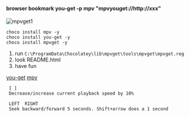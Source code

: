 #### browser bookmark you-get -p mpv "mpvyouget://http://xxx" 

![mpvget1](https://cloud.githubusercontent.com/assets/3874638/22860722/7073d8d2-f141-11e6-9c5e-3c7da484ed7e.gif)

```
choco install mpv -y
choco install you-get -y
choco install mpvget -y
```

1. run ``` C:\ProgramData\Chocolatey\lib\mpvget\tools\mpvget\mpvget.reg ``` 
2. look README.html
3. have fun

[you-get](https://github.com/soimort/you-get)
[mpv](https://mpv.io/manual/stable/) 

```
 [ ] 
 Decrease/increase current playback speed by 10%

 LEFT  RIGHT
 Seek backward/forward 5 seconds. Shift+arrow does a 1 second  


```